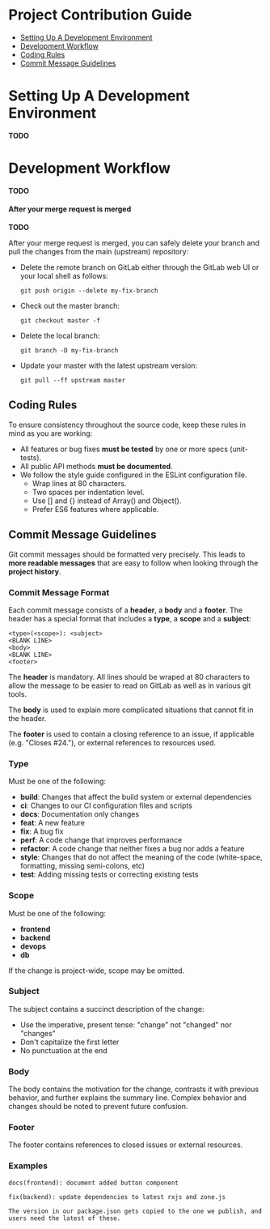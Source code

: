 # Project Contribution Guide

 - [Setting Up A Development Environment](#devenv)
 - [Development Workflow](#worflow)
 - [Coding Rules](#rules)
 - [Commit Message Guidelines](#commit)

# <a name="devenv"></a> Setting Up A Development Environment
**TODO**

# <a name="workflow"></a> Development Workflow
**TODO**

#### After your merge request is merged
**TODO** 

After your merge request is merged, you can safely delete your branch and pull the changes
from the main (upstream) repository:

* Delete the remote branch on GitLab either through the GitLab web UI or your local shell as follows:

    ```shell
    git push origin --delete my-fix-branch
    ```

* Check out the master branch:

    ```shell
    git checkout master -f
    ```

* Delete the local branch:

    ```shell
    git branch -D my-fix-branch
    ```

* Update your master with the latest upstream version:

    ```shell
    git pull --ff upstream master
    ```

## <a name="rules"></a> Coding Rules
To ensure consistency throughout the source code, keep these rules in mind as you are working:

* All features or bug fixes **must be tested** by one or more specs (unit-tests).
* All public API methods **must be documented**.
* We follow the style guide configured in the ESLint configuration file.
  * Wrap lines at 80 characters.
  * Two spaces per indentation level.
  * Use [] and {} instead of Array() and Object().
  * Prefer ES6 features where applicable.

## <a name="commit"></a> Commit Message Guidelines
Git commit messages should be formatted very precisely. This leads to **more
readable messages** that are easy to follow when looking through the **project history**.

### Commit Message Format
Each commit message consists of a **header**, a **body** and a **footer**. 
The header has a special format that includes a **type**, a **scope** and a **subject**:

```
<type>(<scope>): <subject>
<BLANK LINE>
<body>
<BLANK LINE>
<footer>
```

The **header** is mandatory. All lines should be wraped at 80 characters to allow
the message to be easier to read on GitLab as well as in various git tools.

The **body** is used to explain more complicated situations that cannot fit in the header.

The **footer** is used to contain a closing reference to an issue, if applicable (e.g. "Closes #24."),
or external references to resources used.

### Type
Must be one of the following:

* **build**: Changes that affect the build system or external dependencies
* **ci**: Changes to our CI configuration files and scripts
* **docs**: Documentation only changes
* **feat**: A new feature
* **fix**: A bug fix
* **perf**: A code change that improves performance
* **refactor**: A code change that neither fixes a bug nor adds a feature
* **style**: Changes that do not affect the meaning of the code (white-space, formatting, missing semi-colons, etc)
* **test**: Adding missing tests or correcting existing tests

### Scope
Must be one of the following:

* **frontend**
* **backend**
* **devops**
* **db**

If the change is project-wide, scope may be omitted.

### Subject
The subject contains a succinct description of the change:

* Use the imperative, present tense: "change" not "changed" nor "changes"
* Don't capitalize the first letter
* No punctuation at the end

### Body
The body contains the motivation for the change, contrasts it with previous behavior,
and further explains the summary line. Complex behavior and changes should be noted
to prevent future confusion.

### Footer
The footer contains references to closed issues or external resources.

### Examples
```
docs(frontend): document added button component
```
```
fix(backend): update dependencies to latest rxjs and zone.js

The version in our package.json gets copied to the one we publish, and users need the latest of these.
```